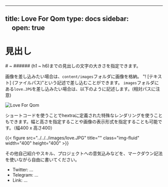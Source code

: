 
---
title:  Love For Qom 
type: docs 
sidebar:   
　open: true 
---  

# 見出し
*# ~ ######* (h1 ~ h6)までの見出しの文字の大きさを指定できます。

画像を差し込みたい場合は、`content/images`フォルダに画像を格納。
"! [テキスト] (ファイルパス)"という記述で差し込むことができます。
`images`フォルダにある`love.JPG`を差し込みたい場合は、以下のように記述します。(相対パスに注意)

![Love For Qom](/images/love.JPG)

ショートコードを使うことでhextraに定義された特殊なレンダリングを使うこともできます。幅と高さを指定することや画像の表示形式を指定することも可能です。（幅400 x 高さ400）


{{< figure src="../../../images/love.JPG" title="" class="img-fluid" width="400" height="400" >}}

その他自己紹介やスキル、プロジェクトへの意気込みなどを、マークダウン記法を使いながら自由に書いてください。

- Twitter: … 
- Telegram: … 
- Link: …

